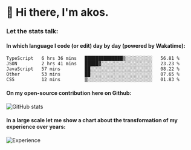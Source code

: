 # 👋 Hi there, I'm akos. 


### Let the stats talk:


#### In which language I code (or edit) day by day (powered by Wakatime): 

<!--START_SECTION:waka-->
```text
TypeScript   6 hrs 36 mins   ██████████████▒░░░░░░░░░░   56.81 % 
JSON         2 hrs 41 mins   █████▓░░░░░░░░░░░░░░░░░░░   23.23 % 
JavaScript   57 mins         ██░░░░░░░░░░░░░░░░░░░░░░░   08.22 % 
Other        53 mins         ██░░░░░░░░░░░░░░░░░░░░░░░   07.65 % 
CSS          12 mins         ▒░░░░░░░░░░░░░░░░░░░░░░░░   01.83 % 
```
<!--END_SECTION:waka-->

#### On my open-source contribution here on Github:
 
![GitHub stats](https://github-readme-stats.vercel.app/api?username=akosbalasko)

#### In a large scale let me show a chart about the transformation of my experience over years:   

![Experience](https://cr-skills-chart-widget.azurewebsites.net/api/api?username=akosbalasko)
